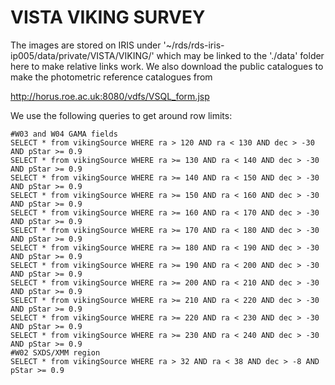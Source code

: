 # VISTA VIKING SURVEY

The images are stored on IRIS under '~/rds/rds-iris-ip005/data/private/VISTA/VIKING/' which may be linked to the './data' folder here to make relative links work. We also download the public catalogues to make the photometric reference catalogues from 

http://horus.roe.ac.uk:8080/vdfs/VSQL_form.jsp

We use the following queries to get around row limits:

```Shell
#W03 and W04 GAMA fields
SELECT * from vikingSource WHERE ra > 120 AND ra < 130 AND dec > -30 AND pStar >= 0.9
SELECT * from vikingSource WHERE ra >= 130 AND ra < 140 AND dec > -30 AND pStar >= 0.9
SELECT * from vikingSource WHERE ra >= 140 AND ra < 150 AND dec > -30 AND pStar >= 0.9
SELECT * from vikingSource WHERE ra >= 150 AND ra < 160 AND dec > -30 AND pStar >= 0.9
SELECT * from vikingSource WHERE ra >= 160 AND ra < 170 AND dec > -30 AND pStar >= 0.9
SELECT * from vikingSource WHERE ra >= 170 AND ra < 180 AND dec > -30 AND pStar >= 0.9
SELECT * from vikingSource WHERE ra >= 180 AND ra < 190 AND dec > -30 AND pStar >= 0.9
SELECT * from vikingSource WHERE ra >= 190 AND ra < 200 AND dec > -30 AND pStar >= 0.9
SELECT * from vikingSource WHERE ra >= 200 AND ra < 210 AND dec > -30 AND pStar >= 0.9
SELECT * from vikingSource WHERE ra >= 210 AND ra < 220 AND dec > -30 AND pStar >= 0.9
SELECT * from vikingSource WHERE ra >= 220 AND ra < 230 AND dec > -30 AND pStar >= 0.9
SELECT * from vikingSource WHERE ra >= 230 AND ra < 240 AND dec > -30 AND pStar >= 0.9
#W02 SXDS/XMM region
SELECT * from vikingSource WHERE ra > 32 AND ra < 38 AND dec > -8 AND pStar >= 0.9
```


